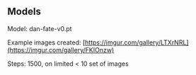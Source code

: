 
## Models

Model: dan-fate-v0.pt

Example images created: [https://imgur.com/gallery/LTXrNRL](https://imgur.com/gallery/FKIOnzw)

Steps: 1500, on limited < 10 set of images
